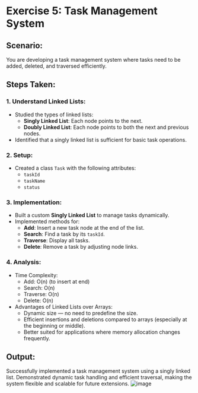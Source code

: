 # Exercise 5: Task Management System

## Scenario:
You are developing a task management system where tasks need to be added, deleted, and traversed efficiently.

## Steps Taken:

### 1. Understand Linked Lists:
- Studied the types of linked lists:
  - **Singly Linked List**: Each node points to the next.
  - **Doubly Linked List**: Each node points to both the next and previous nodes.
- Identified that a singly linked list is sufficient for basic task operations.

### 2. Setup:
- Created a class `Task` with the following attributes:
  - `taskId`
  - `taskName`
  - `status`

### 3. Implementation:
- Built a custom **Singly Linked List** to manage tasks dynamically.
- Implemented methods for:
  - **Add**: Insert a new task node at the end of the list.
  - **Search**: Find a task by its `taskId`.
  - **Traverse**: Display all tasks.
  - **Delete**: Remove a task by adjusting node links.

### 4. Analysis:
- Time Complexity:
  - Add: O(n) (to insert at end)
  - Search: O(n)
  - Traverse: O(n)
  - Delete: O(n)
- Advantages of Linked Lists over Arrays:
  - Dynamic size — no need to predefine the size.
  - Efficient insertions and deletions compared to arrays (especially at the beginning or middle).
  - Better suited for applications where memory allocation changes frequently.

## Output:
Successfully implemented a task management system using a singly linked list. Demonstrated dynamic task handling and efficient traversal, making the system flexible and scalable for future extensions.
![image](https://github.com/user-attachments/assets/00509138-8c55-4eaf-8a6e-f75b2798a78a)

